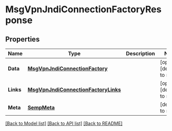 # MsgVpnJndiConnectionFactoryResponse

## Properties
Name | Type | Description | Notes
------------ | ------------- | ------------- | -------------
**Data** | [**MsgVpnJndiConnectionFactory**](MsgVpnJndiConnectionFactory.md) |  | [optional] [default to null]
**Links** | [**MsgVpnJndiConnectionFactoryLinks**](MsgVpnJndiConnectionFactoryLinks.md) |  | [optional] [default to null]
**Meta** | [**SempMeta**](SempMeta.md) |  | [default to null]

[[Back to Model list]](../README.md#documentation-for-models) [[Back to API list]](../README.md#documentation-for-api-endpoints) [[Back to README]](../README.md)



